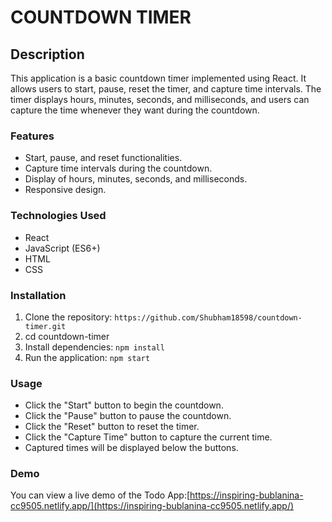 # COUNTDOWN TIMER

## Description

This application is a basic countdown timer implemented using React. It allows users to start, pause, reset the timer, and capture time intervals. The timer displays hours, minutes, seconds, and milliseconds, and users can capture the time whenever they want during the countdown.

### Features

- Start, pause, and reset functionalities.
- Capture time intervals during the countdown.
- Display of hours, minutes, seconds, and milliseconds.
- Responsive design.


### Technologies Used

- React
- JavaScript (ES6+)
- HTML
- CSS

### Installation

1. Clone the repository: `https://github.com/Shubham18598/countdown-timer.git`
2. cd countdown-timer
3. Install dependencies: `npm install`
4. Run the application: `npm start`


### Usage

- Click the "Start" button to begin the countdown.
- Click the "Pause" button to pause the countdown.
- Click the "Reset" button to reset the timer.
- Click the "Capture Time" button to capture the current time.
- Captured times will be displayed below the buttons.

### Demo

You can view a live demo of the Todo App:[https://inspiring-bublanina-cc9505.netlify.app/](https://inspiring-bublanina-cc9505.netlify.app/)

